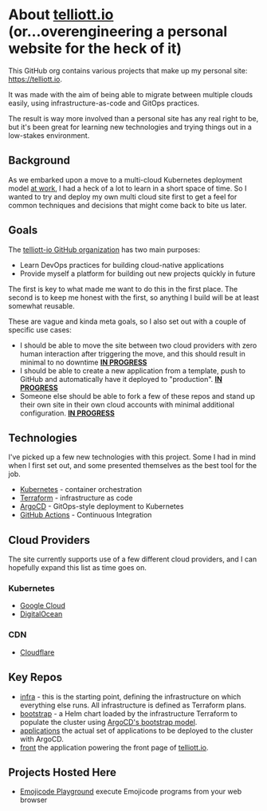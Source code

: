 # About [telliott.io](https://github.com/telliott-io) (or...overengineering a personal website for the heck of it)

This GitHub org contains various projects that make up my personal site: https://telliott.io.

It was made with the aim of being able to migrate between multiple clouds easily, using infrastructure-as-code and GitOps practices.

The result is way more involved than a personal site has any real right to be, but it's been great for learning new technologies and trying things out in a low-stakes environment.

## Background

As we embarked upon a move to a multi-cloud Kubernetes deployment model [at work](https://www.yext.com), I had a heck of a lot to learn in a short space of time. So I wanted to try and deploy my own
multi cloud site first to get a feel for common techniques and decisions that might come back to bite us later.

## Goals

The [telliott-io GitHub organization](https://github.com/telliott-io) has two main purposes:

* Learn DevOps practices for building cloud-native applications
* Provide myself a platform for building out new projects quickly in future

The first is key to what made me want to do this in the first place. The second is to keep me honest with the first, so anything I build will be at least somewhat reusable.

These are vague and kinda meta goals, so I also set out with a couple of specific use cases:

* I should be able to move the site between two cloud providers with zero human interaction after triggering the move, and this should result in minimal to no downtime [**IN PROGRESS**](https://github.com/orgs/telliott-io/projects/1)
* I should be able to create a new application from a template, push to GitHub and automatically have it deployed to "production". [**IN PROGRESS**](https://github.com/orgs/telliott-io/projects/3)
* Someone else should be able to fork a few of these repos and stand up their own site in their own cloud accounts with minimal additional configuration. [**IN PROGRESS**](https://github.com/orgs/telliott-io/projects/3)

## Technologies

I've picked up a few new technologies with this project. Some I had in mind when I first set out, and
some presented themselves as the best tool for the job.

* [Kubernetes](https://kubernetes.io/) - container orchestration
* [Terraform](https://www.terraform.io/) - infrastructure as code
* [ArgoCD](https://argoproj.github.io/argo-cd/) - GitOps-style deployment to Kubernetes
* [GitHub Actions](https://github.com/features/actions) - Continuous Integration

## Cloud Providers

The site currently supports use of a few different cloud providers, and I can hopefully expand this list as time goes on.

### Kubernetes

* [Google Cloud](https://cloud.google.com/kubernetes-engine)
* [DigitalOcean](https://www.digitalocean.com/products/kubernetes/)

### CDN

* [Cloudflare](https://www.cloudflare.com/)

## Key Repos

* [infra](https://github.com/telliott-io/infra) - this is the starting point, defining the infrastructure on which everything else runs. All infrastructure is defined as Terraform plans.
* [bootstrap](https://github.com/telliott-io/bootstrap) - a Helm chart loaded by the infrastructure Terraform to populate the cluster using [ArgoCD's bootstrap model](https://argoproj.github.io/argo-cd/operator-manual/cluster-bootstrapping/).
* [applications](https://github.com/telliott-io/applications) the actual set of applications to be deployed to the cluster with ArgoCD.
* [front](https://github.com/telliott-io/front) the application powering the front page of [telliott.io](https://telliott.io).

## Projects Hosted Here

* [Emojicode Playground](https://emojicode.telliott.io/) execute Emojicode programs from your web browser